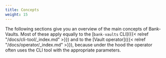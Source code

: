 ```yaml
---
title: Concepts
weight: 15
---
```


The following sections give you an overview of the main concepts of Bank-Vaults. Most of these apply equally to the [`bank-vaults` CLI]({{< relref "/docs/cli-tool/_index.md" >}}) and to the [Vault operator]({{< relref "/docs/operator/_index.md" >}}), because under the hood the operator often uses the CLI tool with the appropriate parameters.
